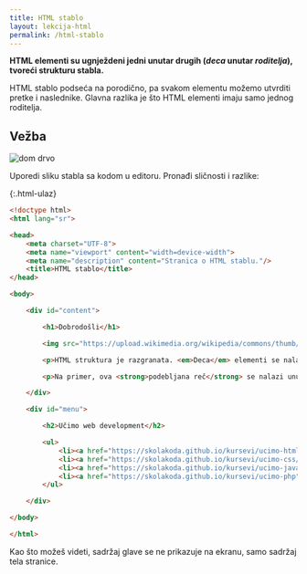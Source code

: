 ```yaml
---
title: HTML stablo
layout: lekcija-html
permalink: /html-stablo
---
```


**HTML elementi su ugnježdeni jedni unutar drugih (*deca* unutar *roditelja*), tvoreći strukturu stabla.**

HTML stablo podseća na porodično, pa svakom elementu možemo utvrditi pretke i naslednike. Glavna razlika je što HTML elementi imaju samo jednog roditelja.

## Vežba

![dom drvo](/images/koncepti/podaci/html-stablo.png)

Uporedi sliku stabla sa kodom u editoru. Pronađi sličnosti i razlike:

{:.html-ulaz}
```html
<!doctype html>
<html lang="sr">

<head>
    <meta charset="UTF-8">
    <meta name="viewport" content="width=device-width">
    <meta name="description" content="Stranica o HTML stablu."/>
    <title>HTML stablo</title>
</head>

<body>

    <div id="content">

        <h1>Dobrodošli</h1>

        <img src="https://upload.wikimedia.org/wikipedia/commons/thumb/2/22/Heckert_GNU_white.svg/64px-Heckert_GNU_white.svg.png" />

        <p>HTML struktura je razgranata. <em>Deca</em> elementi se nalaze unutar roditeljskih elemenata.</p>

        <p>Na primer, ova <strong>podebljana reč</strong> se nalazi unutar drugog pasusa.</p>

    </div>

    <div id="menu">

        <h2>Učimo web development</h2>

        <ul>
            <li><a href="https://skolakoda.github.io/kursevi/ucimo-html/">HTML</a></li>
            <li><a href="https://skolakoda.github.io/kursevi/ucimo-css/">CSS</a></li>
            <li><a href="https://skolakoda.github.io/kursevi/ucimo-javascript/">Javascript</a></li>
            <li><a href="https://skolakoda.github.io/kursevi/ucimo-php">PHP</a></li>
        </ul>

    </div>

</body>

</html>
```

Kao što možeš videti, sadržaj glave se ne prikazuje na ekranu, samo sadržaj tela stranice.
